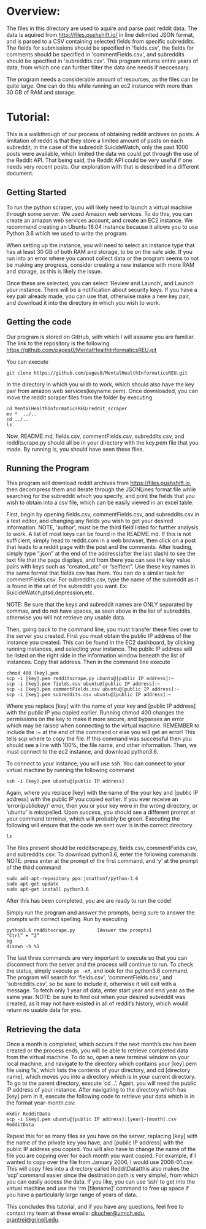 # Overview:

The files in this directory are used to aquire and parse past reddit data. The data is aquired from http://files.pushshift.io/ in line delimited JSON format, and is parsed to a CSV containing selected fields from specific subreddits. The fields for submissions should be specified in 'fields.csv', the fields for comments should be specified in 'commentFields.csv', and  subreddits should be specified in 'subreddits.csv'. This program returns entire years of data, from which one can further filter the data one needs if neccessary.

The program needs a considerable amount of resources, as the files can be quite large. One can do this
while running an ec2 instance with more than 30 GB of RAM and storage.

# Tutorial:
This is a walkthrough of our process of obtaining reddit archives on posts. A limitation of reddit is that they store a limited amount of posts on each subreddit, in the case of the subreddit SuicideWatch, only the past 1000 posts were available, which limited the data we could get through the use of the Reddit API. That being said, the Reddit API could be very useful if one needs very recent posts. Our exploration with that is described in a different document.

## Getting Started

To run the python scraper, you will likely need to launch a virtual machine through some server. We used Amazon web services. To do this, you can create an amazon web services account, and create an EC2 instance. We recommend creating an Ubuntu 16.04 instance because it allows you to use Python 3.6 which we used to write the program. 

When setting up the instance, you will need to select an instance type that has at least 30 GB of both RAM and storage, to be on the safe side. If you run into an error where you cannot collect data or the program seems to not be making any progress, consider creating a new instance with more RAM and storage, as this is likely the issue.

Once these are selected, you can select ‘Review and Launch’, and Launch your instance. There will be a notification about security keys. If you have a key pair already made, you can use that, otherwise make a new key pair, and download it into the directory in which you wish to work.

## Getting the code
Our program is stored on GitHub, with which I will assume you are familiar. The link to the repository is the following: https://github.com/pages0/MentalHealthInformaticsREU.git

You can execute

`git clone https://github.com/pages0/MentalHealthInformaticsREU.git`

In the directory in which you wish to work, which should also have the key pair from amazon web services(keyname.pem). Once downloaded, you can move the reddit scraper files from the folder by executing

```
cd MentalHealthInformaticsREU/reddit_scraper
mv *  ../..
cd ../..
ls
```
Now, README.md, fields.csv, commentFields.csv, subreddits.csv, and redditscrape.py should all be in your directory with the key.pem file that you made. By running ls, you should have seen these files.

## Running the Program
This program will download reddit archives from https://files.pushshift.io, then decompress them and iterate through the JSONLines format file while searching for the subreddit which you specify, and print the fields that you wish to obtain into a csv file, which can be easily viewed in an excel table.

First, begin by opening fields.csv, commentFields.csv, and subreddits.csv in a text editor, and changing any fields you wish to get your desired information. NOTE, 'author', must be the third field listed for further analysis to work. A list of most keys can be found in the README.md. If this is not sufficient, simply head to reddit.com in a web browser, then click on a post that leads to a reddit page with the post and the comments. After loading, simply type “.json” at the end of the address(after the last slash) to see the text file that the page displays, and from there you can see the key value pairs with keys such as “created_utc” or “selftext”. Use these key names in the same format that fields.csv has them. You can do a similar task for commentFields.csv. For subreddits.csv, type the name of the subreddit as it is found in the url of the subreddit you want. Ex: SuicideWatch,ptsd,depression,etc.

NOTE: Be sure that the keys and subreddit names are ONLY separated by commas, and do not have spaces, as seen above in the list of subreddits, otherwise you will not retrieve any usable data.

Then, going back to the command line, you must transfer these files over to the server you created. First you must obtain the public IP address of the instance you created. This can be found in the EC2 dashboard, by clicking running instances, and selecting your instance. The public IP address will be listed on the right side in the information window beneath the list of instances. Copy that address. Then in the command line execute

```
chmod 400 [key].pem
scp -i [key].pem redditscrape.py ubuntu@[public IP address]:~
scp -i [key].pem fields.csv ubuntu@[public IP address]:~
scp -i [key].pem commentFields.csv ubuntu@[public IP address]:~
scp -i [key].pem subreddits.csv ubuntu@[public IP address]:~
```

Where you replace [key] with the name of your key and [public IP address] with the public IP you copied earlier. Running chmod 400 changes the permissions on the key to make it more secure, and bypasses an error which may be raised when connecting to the virtual machine. REMEMBER to include the :~ at the end of the command or else you will get an error! This tells scp where to copy the file. If this command was successful then you should see a line with 100%, the file name, and other information. Then, we must connect to the ec2 instance, and download python3.6.

To connect to your instance, you will use ssh. You can connect to your virtual machine by running the following command

`ssh -i [key].pem ubuntu@[public IP address]`

Again, where you replace [key] with the name of the your key and [public IP address] with the public IP you copied earlier. If you ever receive an ‘error(publickey)’ error, then you or your key were in the wrong directory, or ‘ubuntu’ is misspelled. Upon success, you should see a different prompt at your command terminal, which will probably be green. Executing the following will ensure that the code we sent over is in the correct directory

`ls`

The files present should be redditscrape.py, fields.csv, commentFields.csv, and subreddits.csv. To download python3.6, enter the following commands: NOTE: press enter at the prompt of the first command, and ‘y’ at the prompt of the third command

```
sudo add-apt-repository ppa:jonathonf/python-3.6
sudo apt-get update
sudo apt-get install python3.6
```
After this has been completed, you are are ready to run the code!

Simply run the program and answer the prompts, being sure to answer the prompts with correct spelling. Run by executing

```
python3.6 redditscrape.py        [Answer the prompts]
“Ctrl” + “Z”
bg
disown -h %1
```

The last three commands are very important to execute so that you can disconnect from the server and the process will continue to run. To check the status, simply execute `ps -ef`, and look for the python3.6 command. The program will search for ‘fields.csv', 'commentFields.csv', and 'subreddits.csv’, so be sure to include it, otherwise it will exit with a message. To fetch only 1 year of data, enter start year and end year as the same year. NOTE: be sure to find out when your desired subreddit was created, as it may not have existed in all of reddit’s history, which would return no usable data for you.

## Retrieving the data
Once a month is completed, which occurs if the next month’s csv has been created or the process ends, you will be able to retrieve completed data from the virtual machine. To do so, open a new terminal window on your local machine, and navigate to the directory which contains your [key].pem file using ‘ls’, which lists the contents of your directory, and cd [directory name], which moves you into a directory which is in your current directory. To go to the parent directory, execute ‘cd ..’. Again, you will need the public IP address of your instance. After navigating to the directory which has [key].pem in it, execute the following code to retrieve your data which is in the format year-month.csv:

```
mkdir RedditData
scp -i [key].pem ubuntu@[public IP address]:[year]-[month].csv RedditData
```

Repeat this for as many files as you have on the server, replacing [key] with the name of the private key you have, and [public IP address] with the public IP address you copied. You will also have to change the name of the file you are copying over for each month you want copied. For example, if I wanted to copy over the file from January 2006, I would use 2006-01.csv. This will copy files into a directory called RedditData(this also makes the ‘scp’ command easier since the destination path is very simple), from which you can easily access the data. If you like, you can use ‘ssh’ to get into the virtual machine and use the ‘rm [filename]’ command to free up space if you have a particularly large range of years of data.

This concludes this tutorial, and if you have any questions, feel free to contact my team at these emails: dkucher@umich.edu, grantrei@grinell.edu.


